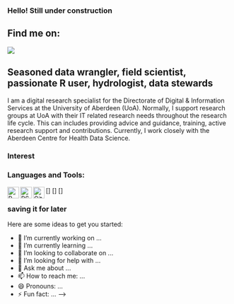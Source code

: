 ### Hello! Still under construction

## Find me on:
[<img src="https://upload.wikimedia.org/wikipedia/commons/thumb/a/aa/ResearchGate_Logo.png/220px-ResearchGate_Logo.png">](https://www.researchgate.net/profile/Bernhard_Scheliga)


## Seasoned data wrangler, field scientist, passionate R user, hydrologist, data stewards 

I am a digital research specialist for the Directorate of Digital & Information Services at the University of Aberdeen (UoA). Normally, I support research groups at UoA with their IT related research needs throughout the research life cycle. This can includes providing advice and guidance, training, active research support and contributions. Currently, I work closely with the Aberdeen Centre for Health Data Science.

### Interest


### Languages and Tools:
[<img align="left" alt="R-project" width="26px" src="https://www.r-project.org/Rlogo.png" />]
[<img align="left" alt="RStudio" width="26px" src="https://d33wubrfki0l68.cloudfront.net/521a038ed009b97bf73eb0a653b1cb7e66645231/8e3fd/assets/img/rstudio-icon.png" />]
[<img align="left" alt="GitHub" width="26px" src="https://github.githubassets.com/images/modules/logos_page/GitHub-Mark.png" />]


### saving it for later

Here are some ideas to get you started:

- 🔭 I’m currently working on ...
- 🌱 I’m currently learning ...
- 👯 I’m looking to collaborate on ...
- 🤔 I’m looking for help with ...
- 💬 Ask me about ...
- 📫 How to reach me: ...
- 😄 Pronouns: ...
- ⚡ Fun fact: ...
-->
